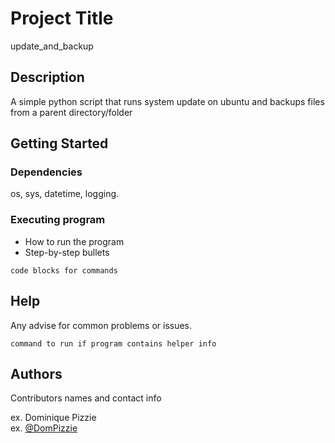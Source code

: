 # Project Title

update_and_backup

## Description

A simple python script that runs system update on ubuntu and 
backups  files from a parent directory/folder


## Getting Started

### Dependencies

os, sys, datetime, logging.


### Executing program

* How to run the program
* Step-by-step bullets
```
code blocks for commands
```

## Help

Any advise for common problems or issues.
```
command to run if program contains helper info
```

## Authors

Contributors names and contact info

ex. Dominique Pizzie  
ex. [@DomPizzie](https://twitter.com/dompizzie)


